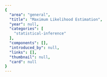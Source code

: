 ```yaml
---
{
  "area": "general",
  "title": "Maximum Likelihood Estimation",
  "year": null,
  "categories": [
    "statistical-inference"
  ],
  "components": [],
  "introduced_by": null,
  "links": [],
  "thumbnail": null,
  "card": null
}
---
```



